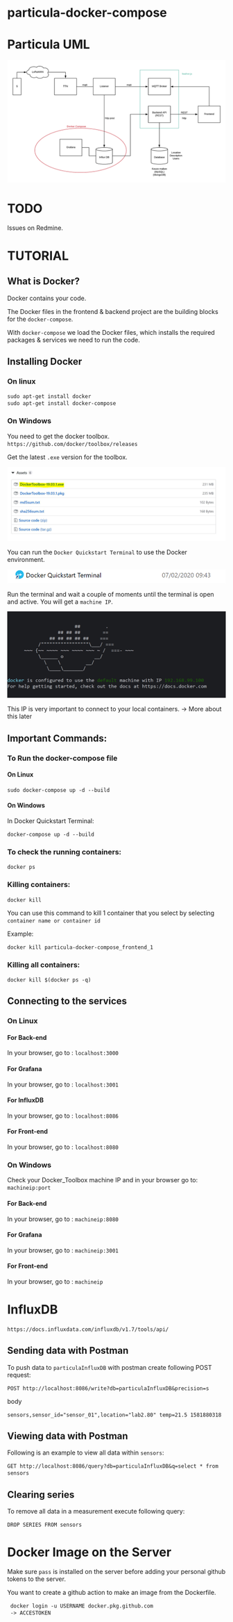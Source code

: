 # particula-docker-compose

# Particula UML

![](images/uml-project.png)

# TODO 

Issues on Redmine.

# TUTORIAL

## What is Docker?

Docker contains your code.

The Docker files in the frontend & backend project are the building blocks for the `docker-compose`.

With `docker-compose` we load the Docker files, which installs the required packages & services we need to run the code.

## Installing Docker

### On linux

```
sudo apt-get install docker
sudo apt-get install docker-compose
```

### On Windows

You need to get the docker toolbox. `https://github.com/docker/toolbox/releases`

Get the latest `.exe` version for the toolbox.

![](images/docker-toolbox-install.JPG)

You can run the `Docker Quickstart Terminal` to use the Docker environment.

![](images/docker-quickstart-terminal.png)

Run the terminal and wait a couple of moments until the terminal is open and active. You will get a `machine IP`.

![](images/docker-booted-terminal.png)

This IP is very important to connect to your local containers. -> More about this later

## Important Commands:


### To Run the docker-compose file
#### On Linux
```
sudo docker-compose up -d --build
```

#### On Windows
In Docker Quickstart Terminal:
```
docker-compose up -d --build
```

### To check the running containers:
```
docker ps
```

### Killing containers:
```
docker kill 
```

You can use this command to kill 1 container that you select by selecting `container name or container id`

Example:

```
docker kill particula-docker-compose_frontend_1
```

### Killing all containers:
```
docker kill $(docker ps -q)
```

## Connecting to the services

### On Linux

#### For Back-end
In your browser, go to : `localhost:3000`

#### For Grafana
In your browser, go to : `localhost:3001`

#### For InfluxDB
In your browser, go to : `localhost:8086`

#### For Front-end
In your browser, go to : `localhost:8080`


### On Windows

Check your Docker_Toolbox machine IP and in your browser go to: `machineip:port`

#### For Back-end
In your browser, go to : `machineip:8080`

####  For Grafana
In your browser, go to : `machineip:3001`

####  For Front-end
In your browser, go to : `machineip`

# InfluxDB

`https://docs.influxdata.com/influxdb/v1.7/tools/api/`

## Sending data with Postman

To push data to `particulaInfluxDB` with postman create following POST request:

```
POST http://localhost:8086/write?db=particulaInfluxDB&precision=s
```

body

```
sensors,sensor_id="sensor_01",location="lab2.80" temp=21.5 1581880318
```

## Viewing data with Postman

Following is an example to view all data within `sensors`:

```
GET http://localhost:8086/query?db=particulaInfluxDB&q=select * from sensors
```

## Clearing series
To remove all data in a measurement execute following query:
```
DROP SERIES FROM sensors
```

# Docker Image on the Server

Make sure `pass` is installed on the server before adding your personal github tokens to the server.

You want to create a github action to make an image from the Dockerfile.
```
 docker login -u USERNAME docker.pkg.github.com
 -> ACCESTOKEN
 ```
